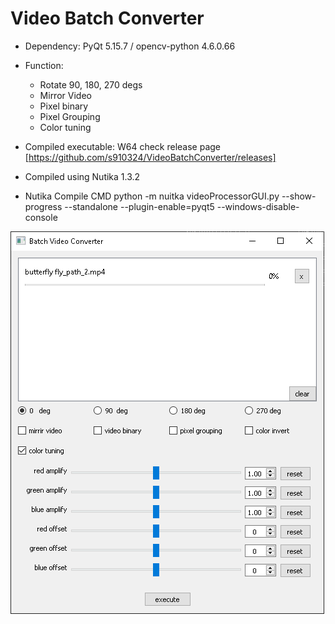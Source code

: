 # Video Batch Converter

- Dependency: PyQt 5.15.7 / opencv-python 4.6.0.66

- Function: 
  - Rotate 90, 180, 270 degs
  - Mirror Video
  - Pixel binary
  - Pixel Grouping
  - Color tuning 
  
- Compiled executable: W64 check release page [https://github.com/s910324/VideoBatchConverter/releases]
- Compiled using Nutika 1.3.2
- Nutika Compile CMD  python -m nuitka videoProcessorGUI.py --show-progress --standalone --plugin-enable=pyqt5 --windows-disable-console

![screenshot](https://github.com/s910324/VideoBatchConverter/blob/main/screenshot_2023-01-28-01.png "screenshot")
